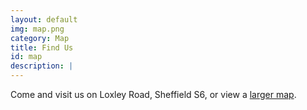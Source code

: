 ```yaml
---
layout: default
img: map.png
category: Map
title: Find Us
id: map
description: |
---
```

Come and visit us on Loxley Road, Sheffield S6, or view a [larger map](http://www.openstreetmap.org/#map=14/53.4152/-1.5837&layers=C).
